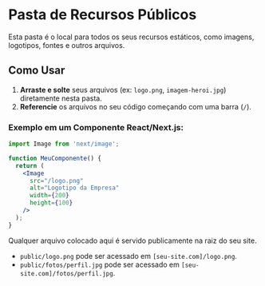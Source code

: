# Pasta de Recursos Públicos

Esta pasta é o local para todos os seus recursos estáticos, como imagens, logotipos, fontes e outros arquivos.

## Como Usar

1.  **Arraste e solte** seus arquivos (ex: `logo.png`, `imagem-heroi.jpg`) diretamente nesta pasta.
2.  **Referencie** os arquivos no seu código começando com uma barra (`/`).

### Exemplo em um Componente React/Next.js:

```jsx
import Image from 'next/image';

function MeuComponente() {
  return (
    <Image 
      src="/logo.png" 
      alt="Logotipo da Empresa" 
      width={200} 
      height={100} 
    />
  );
}
```

Qualquer arquivo colocado aqui é servido publicamente na raiz do seu site.
- `public/logo.png` pode ser acessado em `[seu-site.com]/logo.png`.
- `public/fotos/perfil.jpg` pode ser acessado em `[seu-site.com]/fotos/perfil.jpg`.
